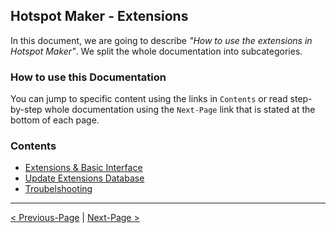## Hotspot Maker - Extensions

In this document, we are going to describe *"How to use the extensions in Hotspot Maker"*. We split the whole documentation into subcategories.

### How to use this Documentation

You can jump to specific content using the links in `Contents` or read step-by-step whole documentation using the `Next-Page` link that is stated at the bottom of each page.

### Contents

- [Extensions & Basic Interface](01.%20Extensions%20&%20Basic%20Interface.md)
- [Update Extensions Database](02.%20Update%20Extensions%20Database.md)
- [Troubelshooting](03.%20Troubleshooting.md)

***

[< Previous-Page][back] | [Next-Page >][next]

[back]: ../../README.md "ReadMe"
[next]: 01.%20Extensions%20&%20Basic%20Interface.md "Extensions & Basic Interface"